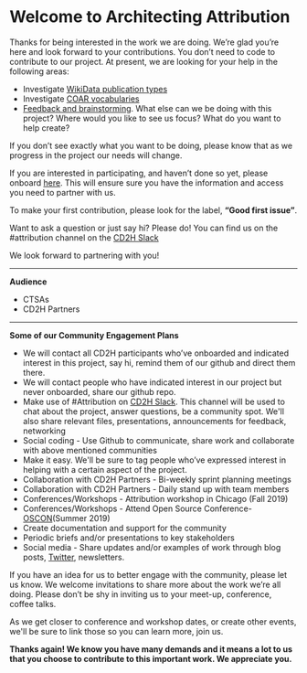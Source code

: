# Welcome to Architecting Attribution # 

Thanks for being interested in the work we are doing. We’re glad you’re here and look forward to your contributions. You don’t need to code to contribute to our project. At present, we are looking for your help in the following areas:
 
 * Investigate [WikiData publication types](https://github.com/data2health/architecting_attribution/issues/39)
 * Investigate [COAR vocabularies](https://github.com/data2health/architecting_attribution/issues/38)
 * [Feedback and brainstorming](https://github.com/data2health/architecting_attribution/issues/42). What else can we be doing with this project? Where would you like to see us focus? What do you want to help   create? 

 If you don’t see exactly what you want to be doing, please know that as we progress in the project our needs will change. 

If you are interested in participating, and haven’t done so yet, please onboard 
[here](http://bit.ly/cd2h-onboarding-form). This will ensure sure you have the information and access you need to partner with us. 

To make your first contribution, please look for the label, **“Good first issue”**.  

Want to ask a question or just say hi? Please do! You can find us on the #attribution channel on the 
[CD2H Slack](https://cd2h.slack.com/messages)

We look forward to partnering with you!

____________
**Audience**
* CTSAs
* CD2H Partners

____________
**Some of our Community Engagement Plans**

* We will contact all CD2H participants who’ve onboarded and indicated interest in this project, say hi, remind them of our github and direct them there. 
* We will contact people who have indicated interest in our project but never onboarded, share our github repo. 
* Make use of #Attribution on [CD2H Slack](https://cd2h.slack.com/messages).  This channel will be used to chat about the project, answer questions, be a community spot. We'll also share relevant files, presentations, announcements for feedback, networking 
* Social coding - Use Github to communicate, share work and collaborate with above mentioned communities
* Make it easy. We'll be sure to tag people who’ve expressed interest in helping with a certain aspect of the project. 
* Collaboration with CD2H Partners - Bi-weekly sprint planning meetings
* Collaboration with CD2H Partners - Daily stand up with team members
* Conferences/Workshops - Attribution workshop in Chicago (Fall 2019)
* Conferences/Workshops - Attend Open Source Conference-[OSCON](https://conferences.oreilly.com/oscon/oscon-or)(Summer 2019)
* Create documentation and support for the community
* Periodic briefs and/or presentations to key stakeholders
* Social media  - Share updates and/or examples of work through blog posts, [Twitter](https://www.twitter.com/data2health), newsletters. 

If you have an idea for us to better engage with the community, please let us know. We welcome invitations to share more about the work we’re all doing. Please don’t be shy in inviting us to your meet-up, conference, coffee talks.

As we get closer to conference and workshop dates, or create other events, we'll be sure to link those so you can learn more, join us.

**Thanks again! We know you have many demands and it means a lot to us that you choose to contribute to this important work. We appreciate you.**
